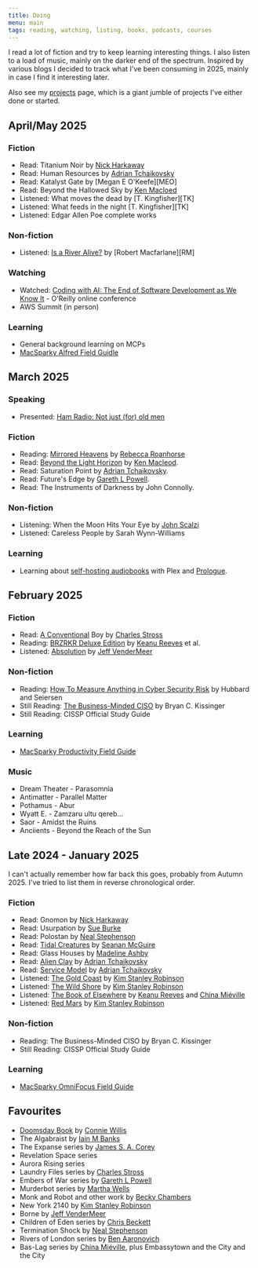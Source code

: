 ```yaml
---
title: Doing
menu: main
tags: reading, watching, listing, books, podcasts, courses
---
```


I read a lot of fiction and try to keep learning interesting things. I also
listen to a load of music, mainly on the darker end of the spectrum.
Inspired by various blogs I decided to track what I've been consuming in 2025,
mainly in case I find it interesting later.

Also see my [projects](/projects) page, which is a giant jumble of projects
I've either done or started.



## April/May 2025

### Fiction 

* Read: Titanium Noir by [Nick Harkaway][NH]
* Read: Human Resources by [Adrian Tchaikovsky][AT]
* Read: Katalyst Gate by [Megan E O'Keefe][MEO]
* Read: Beyond the Hallowed Sky by [Ken Macloed][KM]
* Listened: What moves the dead by [T. Kingfisher][TK]
* Listened: What feeds in the night [T. Kingfisher][TK]
* Listened: Edgar Allen Poe complete works 

### Non-fiction

* Listened: [Is a River Alive?](https://www.penguin.co.uk/books/455147/is-a-river-alive-by-macfarlane-robert/9780241624814) by [Robert Macfarlane][RM]

### Watching

* Watched: [Coding with AI: The End of Software Development as We Know It](https://learning.oreilly.com/live-events/coding-with-ai-the-end-of-software-development-as-we-know-it/0642572171612/) - O'Reilly online conference
* AWS Summit (in person)

### Learning

* General background learning on MCPs
* [MacSparky Alfred Field Guidle](https://learn.macsparky.com/p/alfred-5)

## March 2025

### Speaking

* Presented: [Ham Radio: Not just (for) old men](https://blog.hackerific.net/2025/03/29/ham-radio-not-just-for-old-men/)

### Fiction

* Reading: [Mirrored Heavens](https://rebeccaroanhorse.com/2024/06/09/mirrored-heavens-is-here/) by [Rebecca Roanhorse][RR]
* Read: [Beyond the Light Horizon]() by [Ken Macleod][KM].
* Read: Saturation Point by [Adrian Tchaikovsky][AT].
* Read: Future's Edge by [Gareth L Powell][GP].
* Read: The Instruments of Darkness by John Connolly.

### Non-fiction

* Listening: When the Moon Hits Your Eye by [John Scalzi][JS]
* Listened: Careless People by Sarah Wynn-Williams

### Learning

* Learning about [self-hosting audiobooks](https://github.com/seanap/Plex-Audiobook-Guide) with Plex and [Prologue](https://prologue.audio/).

## February 2025

### Fiction

* Read: [A Conventional](https://openlibrary.org/works/OL42402127W/Conventional_Boy) Boy by [Charles Stross][CS]
* Reading: [BRZRKR Deluxe Edition](https://www.amazon.co.uk/BRZRKR-Deluxe-dlx-Keanu-Reeves/dp/B0CVFTYLXH) by [Keanu Reeves][KR] et al.
* Listened: [Absolution](https://openlibrary.org/works/OL38119014W/Absolution) by [Jeff VenderMeer][JV]

### Non-fiction

* Reading: [How To Measure Anything in Cyber Security Risk](https://openlibrary.org/works/OL20771426W/How_to_Measure_Anything_in_Cybersecurity_Risk) by Hubbard and Seiersen
* Still Reading: [The Business-Minded CISO](https://openlibrary.org/works/OL38655387W/Business-Minded_CISO) by Bryan C. Kissinger
* Still Reading: CISSP Official Study Guide

### Learning

* [MacSparky Productivity Field Guide](https://learn.macsparky.com/p/productivity-standard-25)

### Music

* Dream Theater - Parasomnia
* Antimatter - Parallel Matter
* Pothamus - Abur
* Wyatt E. - Zamzaru ultu qereb...
* Saor - Amidst the Ruins
* Anciients - Beyond the Reach of the Sun

## Late 2024 - January 2025

I can't actually remember how far back this goes, probably from Autumn 2025.
I've tried to list them in reverse chronological order.

### Fiction

* Read: Gnomon by [Nick Harkaway][NH]
* Read: Usurpation by [Sue Burke][SB]
* Read: Polostan by [Neal Stephenson][NS]
* Read: [Tidal Creatures](https://openlibrary.org/works/OL37629138W/Tidal_Creatures) by [Seanan McGuire][SM]
* Read: Glass Houses by [Madeline Ashby][MA]
* Read: [Alien Clay](https://openlibrary.org/works/OL37568895W/Alien_Clay) by [Adrian Tchaikovsky][AT]
* Read: [Service Model](https://openlibrary.org/works/OL37576633W/Service_Model) by [Adrian Tchaikovsky][AT]
* Listened: [The Gold Coast](https://openlibrary.org/works/OL81663W/The_Gold_Coast) by [Kim Stanley Robinson][KSR]
* Listened: [The Wild Shore](https://openlibrary.org/works/OL81666W/The_Wild_Shore) by [Kim Stanley Robinson][KSR]
* Listened: [The Book of Elsewhere](https://openlibrary.org/works/OL37623744W/The_Book_of_Elsewhere) by [Keanu Reeves][KR] and [China Miéville][CM]
* Listened: [Red Mars](https://openlibrary.org/works/OL81665W/Red_Mars) by [Kim Stanley Robinson][KSR]

### Non-fiction

* Reading: The Business-Minded CISO by Bryan C. Kissinger
* Still Reading: CISSP Official Study Guide

### Learning

* [MacSparky OmniFocus Field Guide](https://learn.macsparky.com/p/of4-standard)

## Favourites

* [Doomsday Book](https://openlibrary.org/works/OL14858406W/Doomsday_book) by [Connie Willis][CW]
* The Algabraist by [Iain M Banks][IB]
* The Expanse series by [James S. A. Corey][JSAC]
* Revelation Space series
* Aurora Rising series
* Laundry Files series by [Charles Stross][CS]
* Embers of War series by [Gareth L Powell][GP]
* Murderbot series by [Martha Wells][MW]
* Monk and Robot and other work by [Becky Chambers][BC]
* New York 2140 by [Kim Stanley Robinson][KSR]
* Borne by [Jeff VenderMeer][JV]
* Children of Eden series by [Chris Beckett][CB]
* Termination Shock by [Neal Stephenson][NS]
* Rivers of London series by [Ben Aaronovich][BA]
* Bas-Lag series by [China Miéville][CM], plus Embassytown and the City and the City

[AT]: https://openlibrary.org/authors/OL10838244A/Adrian_Tchaikovsky
[BA]: https://openlibrary.org/authors/OL2702374A/Ben_Aaronovitch
[BC]: https://openlibrary.org/authors/OL7387940A/Becky_Chambers
[CB]: https://openlibrary.org/authors/OL1481445A/Chris_Beckett
[CM]: https://openlibrary.org/authors/OL3075854A/China_Mi%C3%A9ville
[CW]: https://openlibrary.org/authors/OL20934A/Connie_Willis
[JSAC]: https://openlibrary.org/authors/OL6982995A/James_S._A._Corey
[JS]: https://whatever.scalzi.com/
[JV]: https://openlibrary.org/authors/OL359235A/Jeff_VanderMeer
[KM]: https://kenmacleod.blogspot.com/
[CS]: https://openlibrary.org/authors/OL343157A/Charles_Stross
[GP]: https://openlibrary.org/authors/OL7172284A/Gareth_L._Powell
[IB]: https://openlibrary.org/authors/OL6924809A/Iain_M._Banks
[KR]: https://openlibrary.org/authors/OL7472608A/Keanu_Reeves
[KSR]: https://openlibrary.org/authors/OL19986A/Kim_Stanley_Robinson
[MA]: https://openlibrary.org/authors/OL7339495A/Madeline_Ashby
[MW]: https://openlibrary.org/authors/OL221294A/Martha_Wells
[NH]: https://openlibrary.org/authors/OL5086141A/Nick_Harkaway
[NS]: https://openlibrary.org/authors/OL19430A/Neal_Stephenson
[RR]: https://rebeccaroanhorse.com/
[SB]: https://openlibrary.org/authors/OL7532475A/Sue_Burke
[SM]: https://openlibrary.org/authors/OL9103233A/Seanan_McGuire
